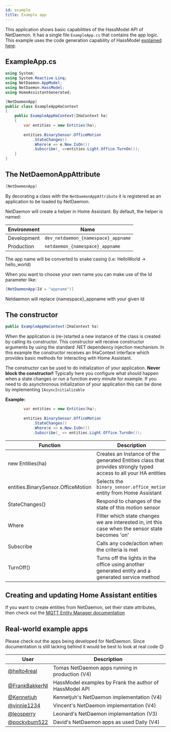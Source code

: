 ```yaml
---
id: example
title: Example app
---
```


This application shows basic capabilities of the HassModel API of NetDaemon. It has a single file `ExampleApp.cs` that contains the app logic. This example uses the code generation capability of HassModel [explained here](user/hass_model/hass_model_codegen.md).

## ExampleApp.cs

```cs
using System;
using System.Reactive.Linq;
using NetDaemon.AppModel;
using NetDaemon.HassModel;
using HomeAssistantGenerated;

[NetDaemonApp]
public class ExampleAppHaContext
{
    public ExampleAppHaContext(IHaContext ha)
    {
        var entities = new Entities(ha);
        
        entities.BinarySensor.OfficeMotion
            .StateChanges()
            .Where(e => e.New.IsOn())
            .Subscribe(_ =>entities.Light.Office.TurnOn());
    }
}
```

## The NetDaemonAppAttribute

```cs
[NetDaemonApp]
```

By decorating a class with the `NetDaemonAppAttribute` it is registered as an application to be loaded by NetDaemon.

NetDaemon will create a helper in Home Assistant. By default, the helper is named:

| Environment | Name |
| --------------- | -------------------------------------------------------------------------|
| Development |  `dev_netdaemon_{namespace}_appname` |
| Production  | `netdaemon_{namespace}_appname` |

The app name will be converted to snake casing (i.e: HelloWorld -> hello_world)

When you want to choose your own name you can make use of the Id parameter like:

```cs
[NetDaemonApp(Id = "appname")]
```

Netdaemon will replace \{namespace\}_appname with your given Id

## The constructor

```cs
public ExampleAppHaContext(IHaContext ha)
```

When the application is (re-)started a new instance of the class is created by calling its constructor. This constructor will receive constructor arguments by using the standard .NET dependency injection mechanism. In this example the constructor receives an IHaContext interface which provides basic methods for interacting with Home Assistant.

The constructor can be used to do initialization of your application. **Never block the constructor!** Typically here you configure what should happen when a state changes or run a function every minute for example. If you need to do asynchronous initialization of your application this can be done by implementing `IAsyncInitializable`

**Example:**

```cs
        var entities = new Entities(ha);
        
        entities.BinarySensor.OfficeMotion
            .StateChanges()
            .Where(e => e.New.IsOn())
            .Subscribe(_ => entities.Light.Office.TurnOn());
```

| Function        | Description                                                              |
| --------------- | -------------------------------------------------------------------------|
| new Entities(ha)     | Creates an Instance of the generated Entities class that provides strongly typed access to all your HA entities |
| entities.BinarySensor.OfficeMotion          | Selects the `binary_sensor.office_motion`  entity from Home Assistant |
| StateChanges()  | Respond to changes of the state of this motion sensor
| Where           | FIlter which state changes we are interested in, int this case when the sensor state becomes 'on' |
| Subscribe       | Calls any code/action when the criteria is met                                  |
| TurnOff()       | Turns off the lights in the office using another generated entity and a generated service method |

## Creating and updating Home Assistant entities

If you want to create entities from NetDaemon, set their state attributes, then check out the [MQTT Entity Manager documentation](user/extensions/mqttEntityManager.md)

## Real-world example apps

Please check out the apps being developed for NetDaemon. Since documentation is still lacking behind it would be best to look at real code 😊

| User                                                                                                    | Description                                           |
| ------------------------------------------------------------------------------------------------------- | ----------------------------------------------------- |
| [@helto4real](https://github.com/helto4real/NetDaemon3Automations)                                      | Tomas NetDaemon apps running in production (V4)          |
| [@FrankBakkerNl](https://github.com/FrankBakkerNl/NetDaemonExample)                                     | HassModel examples by Frank the author of HassModel API |
| [@Kennetjuh](https://github.com/kennetjuh/NetDeamonImpl)                                                | Kennetjuh's NetDaemon implementation (V4) |
| [@vinnie1234](https://github.com/vinnie1234/HomeAutomation-NetDaemon)                                   | Vincent's NetDaemon implementation (V4) |
| [@leosperry](https://github.com/leosperry/NetDeamonImpl)                                                | Leonard's NetDaemon implementation (V3) |
| [@pockybum522](https://github.com/PockyBum522/netdaemon-home-assistant-apps)                            | David's NetDaemon apps as used Daily (V4) |
